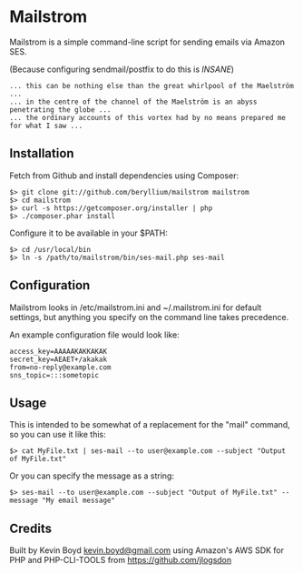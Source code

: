 Mailstrom
=========

Mailstrom is a simple command-line script for sending emails via Amazon SES.

(Because configuring sendmail/postfix to do this is *INSANE*)

    ... this can be nothing else than the great whirlpool of the Maelström ...
    ... in the centre of the channel of the Maelström is an abyss penetrating the globe ...
    ... the ordinary accounts of this vortex had by no means prepared me for what I saw ...

Installation
------------

Fetch from Github and install dependencies using Composer:

    $> git clone git://github.com/beryllium/mailstrom mailstrom
    $> cd mailstrom
    $> curl -s https://getcomposer.org/installer | php
    $> ./composer.phar install

Configure it to be available in your $PATH:

    $> cd /usr/local/bin
    $> ln -s /path/to/mailstrom/bin/ses-mail.php ses-mail

Configuration
-------------

Mailstrom looks in /etc/mailstrom.ini and ~/.mailstrom.ini for default settings, but anything you specify on the command line takes precedence.

An example configuration file would look like:

    access_key=AAAAAKAKKAKAK
    secret_key=AEAET+/akakak
    from=no-reply@example.com
    sns_topic=:::sometopic

Usage
-----

This is intended to be somewhat of a replacement for the "mail" command, so you can use it like this:

    $> cat MyFile.txt | ses-mail --to user@example.com --subject "Output of MyFile.txt"

Or you can specify the message as a string:

    $> ses-mail --to user@example.com --subject "Output of MyFile.txt" --message "My email message"

Credits
-------

Built by Kevin Boyd <kevin.boyd@gmail.com> using Amazon's AWS SDK for PHP and PHP-CLI-TOOLS from https://github.com/jlogsdon
